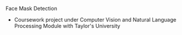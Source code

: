 Face Mask Detection 
- Coursework project under Computer Vision and Natural Language Processing Module with Taylor's University
